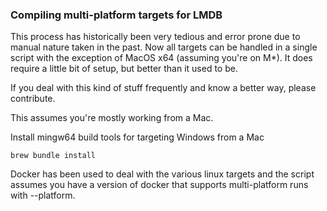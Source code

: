 ### Compiling multi-platform targets for LMDB

This process has historically been very tedious and error prone due to manual nature taken in the past.
Now all targets can be handled in a single script with the exception of MacOS x64 (assuming you're on M*).
It does require a little bit of setup, but better than it used to be.

If you deal with this kind of stuff frequently and know a better way, please contribute.

This assumes you're mostly working from a Mac.

Install mingw64 build tools for targeting Windows from a Mac

`brew bundle install`

Docker has been used to deal with the various linux targets and the script assumes
you have a version of docker that supports multi-platform runs with --platform.